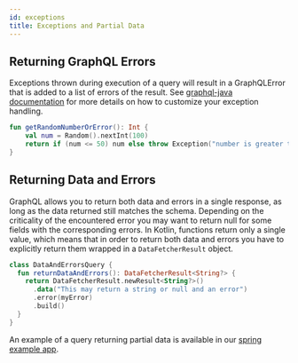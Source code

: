 ```yaml
---
id: exceptions
title: Exceptions and Partial Data
---
```


## Returning GraphQL Errors

Exceptions thrown during execution of a query will result in a GraphQLError that is added to a list of errors of the result. See
[graphql-java documentation](https://www.graphql-java.com/documentation/v14/execution/) for more details on how to customize your exception handling.


```kotlin
fun getRandomNumberOrError(): Int {
    val num = Random().nextInt(100)
    return if (num <= 50) num else throw Exception("number is greater than 50")
}
```

## Returning Data and Errors

GraphQL allows you to return both data and errors in a single response, as long as the data returned still matches the schema. Depending on the criticality of the encountered error you may want to return
null for some fields with the corresponding errors. In Kotlin, functions return only a single value, which means that in order to return both data
and errors you have to explicitly return them wrapped in a `DataFetcherResult` object.

```kotlin
class DataAndErrorsQuery {
  fun returnDataAndErrors(): DataFetcherResult<String?> {
    return DataFetcherResult.newResult<String?>()
      .data("This may return a string or null and an error")
      .error(myError)
      .build()
  }
}
```

An example of a query returning partial data is available in our [spring example app](https://github.com/ExpediaGroup/graphql-kotlin/blob/master/examples/spring/src/main/kotlin/com/expediagroup/graphql/examples/query/DataAndErrorsQuery.kt).
